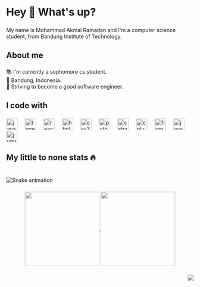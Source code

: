 <h1 align="left">Hey 👋 What's up?</h1>

###

<p align="left">My name is Mohammad Akmal Ramadan and I'm a computer science student, from Bandung Institute of Technology.</p>

###

<h2 align="left">About me</h2>

###

<p align="left">📚 I'm currently a sophomore cs student.<br>📌 Bandung, Indonesia.<br>🎯 Striving to become a good software engineer.</p>

###

<h2 align="left">I code with</h2>

###

<div align="left">
  <img src="https://cdn.jsdelivr.net/gh/devicons/devicon/icons/javascript/javascript-original.svg" height="30" alt="javascript logo"  />
  <img width="12" />
  <img src="https://cdn.jsdelivr.net/gh/devicons/devicon/icons/typescript/typescript-original.svg" height="30" alt="typescript logo"  />
  <img width="12" />
  <img src="https://cdn.jsdelivr.net/gh/devicons/devicon/icons/react/react-original.svg" height="30" alt="react logo"  />
  <img width="12" />
  <img src="https://cdn.jsdelivr.net/gh/devicons/devicon/icons/html5/html5-original.svg" height="30" alt="html5 logo"  />
  <img width="12" />
  <img src="https://cdn.jsdelivr.net/gh/devicons/devicon/icons/css3/css3-original.svg" height="30" alt="css3 logo"  />
  <img width="12" />
  <img src="https://cdn.jsdelivr.net/gh/devicons/devicon/icons/python/python-original.svg" height="30" alt="python logo"  />
  <img width="12" />
  <img src="https://cdn.jsdelivr.net/gh/devicons/devicon/icons/csharp/csharp-original.svg" height="30" alt="csharp logo"  />
  <img width="12" />
  <img src="https://cdn.jsdelivr.net/gh/devicons/devicon/icons/cplusplus/cplusplus-original.svg" height="30" alt="cplusplus logo"  />
  <img width="12" />
  <img src="https://cdn.jsdelivr.net/gh/devicons/devicon/icons/figma/figma-original.svg" height="30" alt="figma logo"  />
  <img width="12" />
  <img src="https://cdn.jsdelivr.net/gh/devicons/devicon/icons/java/java-original.svg" height="30" alt="java logo"  />
  <img width="12" />
  <img src="https://cdn.jsdelivr.net/gh/devicons/devicon/icons/jupyter/jupyter-original.svg" height="30" alt="jupyter logo"  />
</div>

###

<h2 align="left">My little to none stats 🔥</h2>

###

<br clear="both">

<img src="https://raw.githubusercontent.com/akmalrmn/akmalrmn/output/snake.svg" alt="Snake animation" />

###

<div align="center">

###

<a href="https://github.com/anuraghazra/github-readme-stats">
  <img height=200 align="center" src="https://github-readme-stats.vercel.app/api/top-langs/?username=akmalrmn&layout=donut&theme=radical" />
</a>
<a href="https://github.com/anuraghazra/convoychat" >
  <img height=200 align="center" padding=2022 src= "https://github-readme-stats.vercel.app/api?username=akmalrmn&show_icons=true&theme=radical" />
</a>

###

<img align="right" src="https://visitor-badge.laobi.icu/badge?page_id=akmalrmn.akmalrmn&right_color=indianred"  />

###
